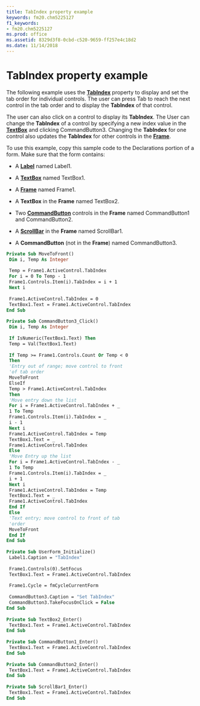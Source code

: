 ```yaml
---
title: TabIndex property example
keywords: fm20.chm5225127
f1_keywords:
- fm20.chm5225127
ms.prod: office
ms.assetid: 8329d3f8-0cbd-c520-9659-ff257e4c18d2
ms.date: 11/14/2018
---
```



# TabIndex property example

The following example uses the **[TabIndex](tabindex-property.md)** property to display and set the tab order for individual controls. The user can press Tab to reach the next control in the tab order and to display the **TabIndex** of that control. 

The user can also click on a control to display its **TabIndex**. The User can change the **TabIndex** of a control by specifying a new index value in the **[TextBox](textbox-control.md)** and clicking CommandButton3. Changing the **TabIndex** for one control also updates the **TabIndex** for other controls in the **[Frame](frame-control.md)**.

To use this example, copy this sample code to the Declarations portion of a form. Make sure that the form contains:

- A **[Label](label-control.md)** named Label1.
    
- A **[TextBox](textbox-control.md)** named TextBox1.
    
- A **[Frame](frame-control.md)** named Frame1.
    
- A **TextBox** in the **Frame** named TextBox2.
    
- Two **[CommandButton](commandbutton-control.md)** controls in the **Frame** named CommandButton1 and CommandButton2.
    
- A **[ScrollBar](scrollbar-control.md)** in the **Frame** named ScrollBar1.
    
- A **CommandButton** (not in the **Frame**) named CommandButton3.
    


```vb
Private Sub MoveToFront() 
 Dim i, Temp As Integer 
 
 Temp = Frame1.ActiveControl.TabIndex 
 For i = 0 To Temp - 1 
 Frame1.Controls.Item(i).TabIndex = i + 1 
 Next i 
 
 Frame1.ActiveControl.TabIndex = 0 
 TextBox1.Text = Frame1.ActiveControl.TabIndex 
End Sub 
 
Private Sub CommandButton3_Click() 
 Dim i, Temp As Integer 
 
 If IsNumeric(TextBox1.Text) Then 
 Temp = Val(TextBox1.Text) 
 
 If Temp >= Frame1.Controls.Count Or Temp < 0 
 Then 
 'Entry out of range; move control to front 
 'of tab order 
 MoveToFront 
 ElseIf 
 Temp > Frame1.ActiveControl.TabIndex 
 Then 
 'Move entry down the list 
 For i = Frame1.ActiveControl.TabIndex + _ 
 1 To Temp 
 Frame1.Controls.Item(i).TabIndex = _ 
 i - 1 
 Next i 
 Frame1.ActiveControl.TabIndex = Temp 
 TextBox1.Text = _ 
 Frame1.ActiveControl.TabIndex 
 Else 
 'Move Entry up the list 
 For i = Frame1.ActiveControl.TabIndex - _ 
 1 To Temp 
 Frame1.Controls.Item(i).TabIndex = _ 
 i + 1 
 Next i 
 Frame1.ActiveControl.TabIndex = Temp 
 TextBox1.Text = _ 
 Frame1.ActiveControl.TabIndex 
 End If 
 Else 
 'Text entry; move control to front of tab 
 'order 
 MoveToFront 
 End If 
End Sub 
 
Private Sub UserForm_Initialize() 
 Label1.Caption = "TabIndex" 
 
 Frame1.Controls(0).SetFocus 
 TextBox1.Text = Frame1.ActiveControl.TabIndex 
 
 Frame1.Cycle = fmCycleCurrentForm 
 
 CommandButton3.Caption = "Set TabIndex" 
 CommandButton3.TakeFocusOnClick = False 
End Sub 
 
Private Sub TextBox2_Enter() 
 TextBox1.Text = Frame1.ActiveControl.TabIndex 
End Sub 
 
Private Sub CommandButton1_Enter() 
 TextBox1.Text = Frame1.ActiveControl.TabIndex 
End Sub 
 
Private Sub CommandButton2_Enter() 
 TextBox1.Text = Frame1.ActiveControl.TabIndex 
End Sub 
 
Private Sub ScrollBar1_Enter() 
 TextBox1.Text = Frame1.ActiveControl.TabIndex 
End Sub
```


